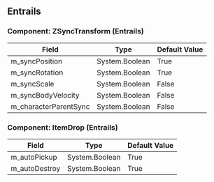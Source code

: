## Entrails

### Component: ZSyncTransform (Entrails)

|Field|Type|Default Value|
|---|---|---|
|m_syncPosition|System.Boolean|True|
|m_syncRotation|System.Boolean|True|
|m_syncScale|System.Boolean|False|
|m_syncBodyVelocity|System.Boolean|False|
|m_characterParentSync|System.Boolean|False|

### Component: ItemDrop (Entrails)

|Field|Type|Default Value|
|---|---|---|
|m_autoPickup|System.Boolean|True|
|m_autoDestroy|System.Boolean|True|

